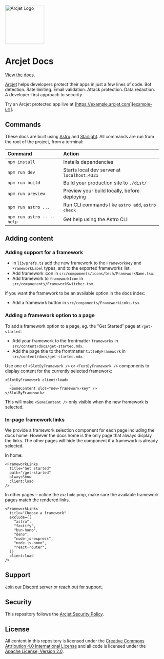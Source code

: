 <a href="https://arcjet.com" target="_arcjet-home">
  <picture>
    <source media="(prefers-color-scheme: dark)" srcset="https://arcjet.com/logo/arcjet-dark-lockup-voyage-horizontal.svg">
    <img src="https://arcjet.com/logo/arcjet-light-lockup-voyage-horizontal.svg" alt="Arcjet Logo" height="128" width="auto">
  </picture>
</a>

# Arcjet Docs

[View the docs](docs).

[Arcjet][arcjet] helps developers protect their apps in just a few lines of
code. Bot detection. Rate limiting. Email validation. Attack protection. Data
redaction. A developer-first approach to security.

Try an Arcjet protected app live at [https://example.arcjet.com][example-url].

## Commands

These docs are built using [Astro][astro] and [Starlight][starlight]. All commands are run from the
root of the project, from a terminal:

| Command                   | Action                                           |
| :------------------------ | :----------------------------------------------- |
| `npm install`             | Installs dependencies                            |
| `npm run dev`             | Starts local dev server at `localhost:4321`      |
| `npm run build`           | Build your production site to `./dist/`          |
| `npm run preview`         | Preview your build locally, before deploying     |
| `npm run astro ...`       | Run CLI commands like `astro add`, `astro check` |
| `npm run astro -- --help` | Get help using the Astro CLI                     |

## Adding content

### Adding support for a framework

- In `lib/prefs.ts` add the new framework to the `FrameworkKey` and `FrameworkLabel` types, and to the exported frameworks list.
- Add framework icon in `src/components/icons/tech/FrameworkName.tsx`.
- Add framework to `frameworkIcon` in `src/compoenents/FrameworkSwitcher.tsx`.

If you want the framework to be an available option in the docs index:

- Add a framework button in `src/components/FrameworkLinks.tsx`.

### Adding a framework option to a page

To add a framework option to a page, eg. the "Get Started" page at `/get-started`:

- Add your framework to the frontmatter `frameworks` in `src/content/docs/get-started.mdx`.
- Add the page title to the frontmatter `titleByFramework` in `src/content/docs/get-started.mdx`.

Use one of
`<SlotByFramework />` or `<TextByFramework />` components to display content for the currently selected framework:

```mdx
<SlotByFramework client:load>
  ...
  <SomeContent slot="new-framework-key" />
</SlotByFramework>
```

This will make `<SomeContent />` only visible when the new framework is selected.

### In-page framework links

We provide a framework selection component for each page including the docs home. However the docs home is the only page that always display the links. The other pages will hide the component if a framework is already selected.

In home:

```mdx
<FrameworkLinks
  title="Get started"
  path="/get-started"
  alwaysShow
  client:load
/>
```

In other pages – notice the `exclude` prop, make sure the available framework pages match the rendered links.

```mdx
<FrameworkLinks
  title="Choose a framework"
  exclude={[
    "astro",
    "fastify",
    "bun-hono",
    "deno",
    "node-js-express",
    "node-js-hono",
    "react-router",
  ]}
  client:load
/>
```

## Support

[Join our Discord server][discord-invite] or [reach out for support][support].

## Security

This repository follows the [Arcjet Security Policy][arcjet-security].

## License

All content in this repository is licensed under the [Creative Commons
Attribution 4.0 International License](./LICENSE) and all code is licensed under
the [Apache License, Version 2.0](./LICENSE-CODE).

[arcjet]: https://arcjet.com
[astro]: https://astro.build
[starlight]: https://starlight.astro.build
[arcjet-security]: https://docs.arcjet.com/security
[example-url]: https://example.arcjet.com
[discord-invite]: https://arcjet.com/discord
[support]: https://docs.arcjet.com/support
